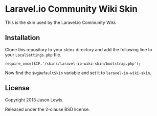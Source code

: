 # Laravel.io Community Wiki Skin

This is the skin used by the Laravel.io Community Wiki.

## Installation

Clone this repository to your `skins` directory and add the following line to your `LocalSettings.php` file.

    require_once($IP.'/skins/laravel-io-wiki-skin/bootstrap.php');

Now find the `$wgDefaultSkin` variable and set it to `laravel-io-wiki-skin`.

## License

Copyright 2013 Jason Lewis.

Released under the 2-clause BSD license.
